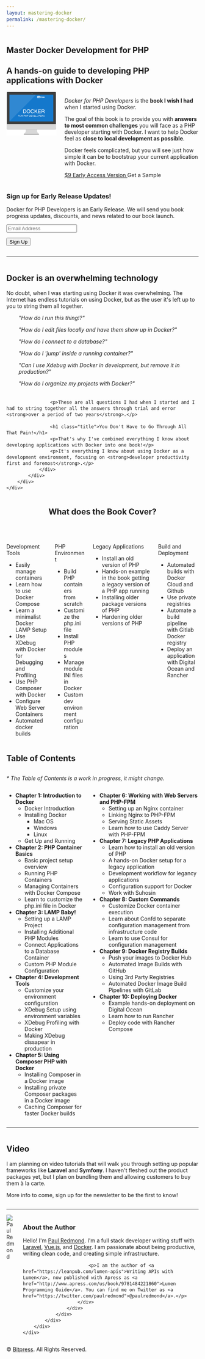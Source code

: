 ```yaml
---
layout: mastering-docker
permalink: /mastering-docker/
---
```

<section class="hero section header is-small has-text-centered">
    <div class="container">
        <div class="columns">
            <div class="column is-10 is-offset-1 ">
                <h1 class="title size-medium is-spaced is-intro">Master Docker Development for PHP</h1>
                <h2 class="subtitle">A hands-on guide to developing PHP applications with Docker</h2>
            </div>
        </div>
    </div>
</section>
<section class="hero section is-small intro">
    <div class="container" style="">
        <div class="columns level">
            <div class="column is-offset-1-desktop is-5-desktop is-4-tablet has-text-centered level-left">
                <img src="/assets/images/docker-book/book-cover-screen-shaded.png" />
            </div>
            <div class="column is-5-desktop is-8-tablet has-text-left level-right">
                <p class="title is-4 is-spaced">
                    <em>Docker for PHP Developers</em> is the <strong>book I wish I had</strong> when I started using Docker.
                </p>
                <p class="pad-b">
                    The goal of this book is to provide you with <strong>answers to most common challenges</strong> you will face as a PHP developer starting with Docker. I want to help Docker feel as <strong>close to local development as possible</strong>.
                </p>
                <p class="pad-b">
                    Docker feels complicated, but you will see just how simple it can be to bootstrap your current application with Docker.
                </p>
                <p>
                    <a class="button is-info buy-button mb-1-mobile w-100-mobile" href="https://leanpub.com/docker-for-php-developers" target="_blank">
                        <span>$9</span>
                        Early Access Version
                    </a>
                    <a class="button mb-1-mobile w-100-mobile">Get a Sample</a>
                </p>
            </div>
        </div>
    </div>
</section>

<section class="section is-medium email-signup">
    <div class="container">
        <div class="content">
            <div class="columns">
                <div class="column is-half is-offset-one-quarter">
                    <form action="https://www.getdrip.com/forms/89116884/submissions" method="post" data-drip-embedded-form="89116884">
                        <h3 data-drip-attribute="headline">Sign up for Early Release Updates!</h3>
                        <div data-drip-attribute="description">
                            <p class="pad-b">
                                Docker for PHP Developers is an Early Release. We will send you book progress updates, discounts, and news related to our book launch.
                            </p>
                        </div>
                        <div class="field has-addons">
                            <p class="control is-expanded">
                                <input class="input" type="email" name="fields[email]" value="" placeholder="Email Address" />
                            </p>
                            <p class="control">
                                <button class="button is-primary" type="submit">Sign Up</button>
                            </p>
                        </div>
                    </form>
                </div>
            </div>
        </div>
    </div>
</section>
<hr>
<section class="section video">
    <div class="container">
        <div class="content">
            <div class="columns">
                <div class="column is-half is-offset-one-quarter">
                    <h1 class="title">
                        Docker is an overwhelming technology
                    </h1>
                    <p>No doubt, when I was starting using Docker it was overwhelming. The Internet has endless tutorials on using Docker, but as the user it's left up to you to string them all together.</p>
                    <div style="margin-bottom: 2rem; margin-left: 2rem;">
                        <p><em>"How do I run this thing!?"</em></p>
                        <p><em>"How do I edit files locally and have them show up in Docker?"</em></p>
                        <p><em>"How do I connect to a database?"</em></p>
                        <p><em>"How do I 'jump' inside a running container?"</em></p>
                        <p><em>"Can I use Xdebug with Docker in development, but remove it in production?"</em></p>
                        <p><em>"How do I organize my projects with Docker?"</em></p>
                    </div>

                    <p>These are all questions I had when I started and I had to string together all the answers through trial and error <strong>over a period of two years</strong>.</p>

                    <h1 class="title">You Don't Have to Go Through All That Pain!</h1>
                    <p>That's why I've combined everything I know about developing applications with Docker into one book!</p>
                    <p>It's everything I know about using Docker as a development environment, focusing on <strong>developer productivity first and foremost</strong>.</p>
                </div>
            </div>
        </div>
    </div>
</section>

<section class="section book-contents">
    <div class="container">
        <div class="content">
            <header class="column is-8-desktop is-offset-2-desktop has-text-centered">
                <h2 class="title has-text-centered">What does the Book Cover?</h2>
            </header>
            <div class="whats-inside columns is-multiline">
                <div class="column is-3-desktop is-6-tablet">
                    <div class="content info-box">
                        <p class="title is-4">
                            Development Tools
                        </p>
                        <ul>
                            <li>Easily manage containers</li>
                            <li>Learn how to use Docker Compose</li>
                            <li>Learn a minimalist Docker LAMP Setup</li>
                            <li>Use XDebug with Docker for Debugging and Profiling</li>
                            <li>Use PHP Composer with Docker</li>
                            <li>Configure Web Server Containers</li>
                            <li>Automated docker builds</li>
                        </ul>
                    </div>
                </div>
                <div class="column is-3-desktop is-6-tablet">
                    <div class="content info-box">
                        <p class="title is-4">PHP Environment</p>
                        <!-- <p>Learn through examples that walk you through installing PHP modules, INI files, and running web servers.</p> -->
                        <ul>
                            <li>Build PHP containers from scratch</li>
                            <li>Customize the php.ini file</li>
                            <li>Install PHP modules</li>
                            <li>Manage module INI files in Docker</li>
                            <li>Custom dev environment configuration</li>
                        </ul>
                    </div>
                </div>
                <div class="column is-3-desktop is-6-tablet">
                    <div class="content info-box">
                        <p class="title is-4">Legacy Applications</p>
                        <!-- <p>Let's face it, most of us have worked with that old PHP application running on legacy hardware.</p> -->
                        <ul>
                            <li>Install an old version of PHP</li>
                            <li>Hands-on example in the book getting a legacy version of a PHP app running</li>
                            <li>Installing older package versions of PHP</li>
                            <li>Hardening older versions of PHP</li>
                        </ul>
                    </div>
                </div>
                <div class="column is-3-desktop is-6-tablet">
                    <div class="content info">
                        <p class="title is-4">Build and Deployment</p>
                        <!-- <p>You need to eventually build images and deploy them to production. We will automate builds and walk through deploying to the cloud.</p> -->
                        <ul>
                            <li>Automated builds with Docker Cloud and Github</li>
                            <li>Use private registries</li>
                            <li>Automate a build pipeline with Gitlab Docker registry</li>
                            <li>Deploy an application with Digital Ocean and Rancher</li>
                        </ul>
                    </div>
                </div>
            </div>
        </div>
    </div>
</section>

<section class="section table-of-contents">
    <div class="container">
        <div class="content">
            <h1 class="title has-text-centered">
                <span class="icon">
                    <i class="fa fa-list" aria-hidden="true"></i>
                </span>
                Table of Contents
            </h1>
            <div class="columns">
                <div class="column is-12 has-text-centered">
                    <p>
                        <em>* The Table of Contents is a work in progress, it might change.</em>
                    </p>
                </div>
            </div>
            <div class="columns">
                <div class="column is-10 is-offset-1">
                    <div class="columns">
                        <div class="column is-6">
                            <ul>
                                <li>
                                    <strong>Chapter 1: Introduction to Docker</strong>
                                    <ul>
                                        <li>Docker Introduction</li>
                                        <li>
                                            Installing Docker
                                            <ul>
                                                <li>Mac OS</li>
                                                <li>Windows</li>
                                                <li>Linux</li>
                                            </ul>
                                        </li>
                                        <li>Get Up and Running</li>
                                    </ul>
                                </li>
                                <li>
                                    <strong>Chapter 2: PHP Container Basics</strong>
                                    <ul>
                                        <li>Basic project setup overview</li>
                                        <li>Running PHP Containers</li>
                                        <li>Managing Containers with Docker Compose</li>
                                        <li>Learn to customize the php.ini file in Docker</li>
                                    </ul>
                                </li>
                                <li>
                                    <strong>Chapter 3: LAMP Baby!</strong>
                                    <ul>
                                        <li>Setting up a LAMP Project</li>
                                        <li>Installing Additional PHP Modules</li>
                                        <li>Connect Applications to a Database Container</li>
                                        <li>Custom PHP Module Configuration</li>
                                    </ul>
                                </li>
                                <li>
                                    <strong>Chapter 4: Development Tools</strong>
                                    <ul>
                                        <li>Customize your environment configuration</li>
                                        <li>XDebug Setup using environment variables</li>
                                        <li>XDebug Profiling with Docker</li>
                                        <li>Making XDebug dissapear in production</li>
                                    </ul>
                                </li>
                                <li>
                                    <strong>Chapter 5: Using Composer PHP with Docker</strong>
                                    <ul>
                                        <li>Installing Composer in a Docker image</li>
                                        <li>Installing private Composer packages in a Docker image</li>
                                        <li>Caching Composer for faster Docker builds</li>
                                    </ul>
                                </li>
                            </ul>
                        </div>
                        <div class="column is-6">
                            <ul>
                                <li>
                                    <strong>Chapter 6: Working with Web Servers and PHP-FPM</strong>
                                    <ul>
                                        <li>Setting up an Nginx container</li>
                                        <li>Linking Nginx to PHP-FPM</li>
                                        <li>Serving Static Assets</li>
                                        <li>Learn how to use Caddy Server with PHP-FPM</li>
                                    </ul>
                                </li>
                                <li>
                                    <strong>Chapter 7: Legacy PHP Applications</strong>
                                    <ul>
                                        <li>Learn how to install an old version of PHP</li>
                                        <li>A hands-on Docker setup for a legacy application</li>
                                        <li>Development workflow for legancy applications</li>
                                        <li>Configuration support for Docker</li>
                                        <li>Work with Suhosin</li>
                                    </ul>
                                </li>
                                <li>
                                    <strong>Chapter 8: Custom Commands</strong>
                                    <ul>
                                        <li>Customize Docker container execution</li>
                                        <li>Learn about Confd to separate configuration management from infrastructure code</li>
                                        <li>Learn to use Consul for configuration management</li>
                                    </ul>
                                </li>
                                <li>
                                    <strong>Chapter 9: Docker Registry Builds</strong>
                                    <ul>
                                        <li>Push your images to Docker Hub</li>
                                        <li>Automated Image Builds with GitHub</li>
                                        <li>Using 3rd Party Registries</li>
                                        <li>Automated Docker Image Build Pipelines with GitLab</li>
                                    </ul>
                                </li>
                                <li>
                                    <strong>Chapter 10: Deploying Docker</strong>
                                    <ul>
                                        <li>Example hands-on deployment on Digital Ocean</li>
                                        <li>Learn how to run Rancher</li>
                                        <li>Deploy code with Rancher Compose</li>
                                    </ul>
                                </li>
                            </ul>
                        </div>
                    </div>
                </div>
            </div>
        </div>
    </div>
</section>

<hr>

<section class="section video">
    <div class="container">
        <div class="content has-text-centered">
            <div class="columns">
                <div class="column is-half is-offset-one-quarter">
                    <h1 class="title">
                        <i class="fa fa-television" aria-hidden="true"></i>
                        Video
                    </h1>
                    <p>I am planning on video tutorials that will walk you through setting up popular frameworks like <strong>Laravel</strong> and <strong>Symfony</strong>. I haven't fleshed out the product packages yet, but I plan on bundling them and allowing customers to buy them à la carte.</p>
                    <p>More info to come, sign up for the newsletter to be the first to know!</p>
                </div>
            </div>
            <div class="columns">
                <div class="column is-12 has-text-centered">
                </div>
            </div>
        </div>
    </div>
</section>
<hr>
<section class="section about-author is-small no-bg-image-mobile">
    <div class="container">
        <div class="columns">
            <div class="column is-9 is-offset-1 is-7-desktop is-offset-2-desktop">
                <div class="columns">
                    <div class="column is-3 has-text-centered">
                        <img class="avatar image is-128x128" src="/img/paul-redmond.jpeg" alt="Paul Redmond" />
                    </div>
                    <div class="column is-9">
                        <div class="content">
                            <h3 class="title">About the Author</h3>
                            <p>Hello! I'm <a href="https://github.com/paulredmond">Paul Redmond</a>. I'm a full stack developer writing stuff with <a href="https://laravel.com/">Laravel</a>, <a href="https://vuejs.org/">Vue.js</a>, and <a href="https://www.docker.com/">Docker</a>. I am passionate about being productive, writing clean code, and creating simple infrastructure.</p>

                            <p>I am the author of <a href="https://leanpub.com/lumen-apis">Writing APIs with Lumen</a>, now published with Apress as <a href="http://www.apress.com/us/book/9781484221860">Lumen Programming Guide</a>. You can find me on Twitter as <a href="https://twitter.com/paulredmond">@paulredmond</a>.</p>
                        </div>
                    </div>
                </div>
            </div>
        </div>
    </div>
</section>
<section class="section footer has-text-centered">
    <p>&copy; <a href="http://bitpress.io/">Bitpress</a>. All Rights Reserved.</p>
</section>

